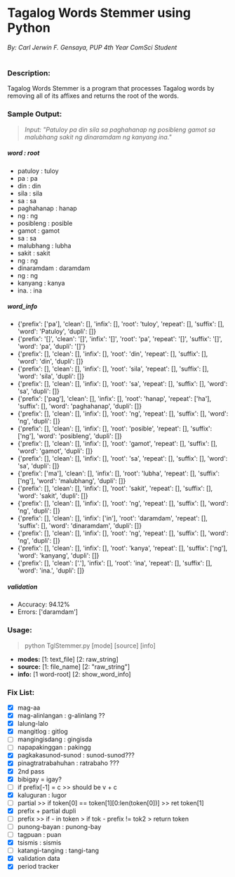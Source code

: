 # Tagalog Words Stemmer using Python
_By: Carl Jerwin F. Gensaya, PUP 4th Year ComSci Student_ <br /> <br />

### Description:

Tagalog Words Stemmer is a program that processes Tagalog words by removing all of its affixes and returns the root of the words.

### Sample Output:

> _Input: "Patuloy pa din sila sa paghahanap ng posibleng gamot sa malubhang sakit ng dinaramdam ng kanyang ina."_ <br />

##### word : root
- patuloy : tuloy
- pa : pa
- din : din
- sila : sila
- sa : sa
- paghahanap : hanap
- ng : ng
- posibleng : posible
- gamot : gamot
- sa : sa
- malubhang : lubha
- sakit : sakit
- ng : ng
- dinaramdam : daramdam
- ng : ng
- kanyang : kanya
- ina. : ina <br />

##### word_info
- {'prefix': ['pa'], 'clean': [], 'infix': [], 'root': 'tuloy', 'repeat': [], 'suffix': [], 'word': 'Patuloy', 'dupli': []}
- {'prefix': '[]', 'clean': '[]', 'infix': '[]', 'root': 'pa', 'repeat': '[]', 'suffix': '[]', 'word': 'pa', 'dupli': '[]'}
- {'prefix': [], 'clean': [], 'infix': [], 'root': 'din', 'repeat': [], 'suffix': [], 'word': 'din', 'dupli': []}
- {'prefix': [], 'clean': [], 'infix': [], 'root': 'sila', 'repeat': [], 'suffix': [], 'word': 'sila', 'dupli': []}
- {'prefix': [], 'clean': [], 'infix': [], 'root': 'sa', 'repeat': [], 'suffix': [], 'word': 'sa', 'dupli': []}
- {'prefix': ['pag'], 'clean': [], 'infix': [], 'root': 'hanap', 'repeat': ['ha'], 'suffix': [], 'word': 'paghahanap', 'dupli': []}
- {'prefix': [], 'clean': [], 'infix': [], 'root': 'ng', 'repeat': [], 'suffix': [], 'word': 'ng', 'dupli': []}
- {'prefix': [], 'clean': [], 'infix': [], 'root': 'posible', 'repeat': [], 'suffix': ['ng'], 'word': 'posibleng', 'dupli': []}
- {'prefix': [], 'clean': [], 'infix': [], 'root': 'gamot', 'repeat': [], 'suffix': [], 'word': 'gamot', 'dupli': []}
- {'prefix': [], 'clean': [], 'infix': [], 'root': 'sa', 'repeat': [], 'suffix': [], 'word': 'sa', 'dupli': []}
- {'prefix': ['ma'], 'clean': [], 'infix': [], 'root': 'lubha', 'repeat': [], 'suffix': ['ng'], 'word': 'malubhang', 'dupli': []}
- {'prefix': [], 'clean': [], 'infix': [], 'root': 'sakit', 'repeat': [], 'suffix': [], 'word': 'sakit', 'dupli': []}
- {'prefix': [], 'clean': [], 'infix': [], 'root': 'ng', 'repeat': [], 'suffix': [], 'word': 'ng', 'dupli': []}
- {'prefix': [], 'clean': [], 'infix': ['in'], 'root': 'daramdam', 'repeat': [], 'suffix': [], 'word': 'dinaramdam', 'dupli': []}
- {'prefix': [], 'clean': [], 'infix': [], 'root': 'ng', 'repeat': [], 'suffix': [], 'word': 'ng', 'dupli': []}
- {'prefix': [], 'clean': [], 'infix': [], 'root': 'kanya', 'repeat': [], 'suffix': ['ng'], 'word': 'kanyang', 'dupli': []}
- {'prefix': [], 'clean': ['.'], 'infix': [], 'root': 'ina', 'repeat': [], 'suffix': [], 'word': 'ina.', 'dupli': []} <br />


##### validation
- Accuracy: 94.12%
- Errors: ['daramdam'] <br />

### Usage:
> python TglStemmer.py [mode] [source] [info] <br />
- **modes:** [1: text_file] [2: raw_string]
- **source:** [1: file_name] [2: "raw_string"]
- **info:** [1 word-root] [2: show_word_info] <br />

### Fix List:
- [x] mag-aa
- [x] mag-alinlangan : g-alinlang ??
- [x] lalung-lalo
- [x] mangitlog : gitlog
- [ ] mangingisdang : gingisda
- [ ] napapakinggan : pakingg
- [x] pagkakasunod-sunod : sunod-sunod???
- [x] pinagtratrabahuhan : ratrabaho ???
- [x] 2nd pass
- [x] bibigay = igay?
- [ ] if prefix[-1] = c >> should be v + c
- [x] kaluguran : lugor
- [ ] partial >> if token[0] == token[1][0:len(token[0])] >> ret token[1]
- [x] prefix + partial dupli 
- [ ] prefix >> if - in token > if tok - prefix != tok2 > return token
- [ ] punong-bayan : punong-bay
- [ ] tagpuan : puan
- [x] tsismis : sismis
- [ ] katangi-tanging : tangi-tang
- [x] validation data
- [x] period tracker